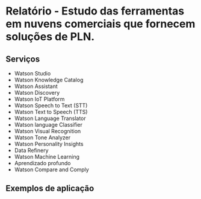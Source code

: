 # Relatório - Estudo das ferramentas em nuvens comerciais que fornecem soluções de PLN.

## Serviços 

- Watson Studio
- Watson Knowledge Catalog
- Watson Assistant
- Watson Discovery
- Watson IoT Platform
- Watson Speech to Text (STT)
- Watson Text to Speech (TTS)
- Watson Language Translator
- Watson language Classifier
- Watson Visual Recognition
- Watson Tone Analyzer
- Watson Personality Insights
- Data Refinery
- Watson Machine Learning
- Aprendizado profundo
- Watson Compare and Comply 

## Exemplos de aplicação
